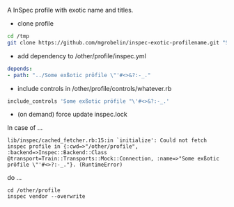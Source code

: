 A InSpec profile with exotic name and titles.

* clone profile

```bash
cd /tmp
git clone https://github.com/mgrobelin/inspec-exotic-profilename.git "Some exßotic pröfile \"'#<>&\?:-_."
```

* add dependency to /other/profile/inspec.yml

```yml
depends:
- path: "../Some exßotic pröfile \"'#<>&?:-_."
```

* include controls in /other/profile/controls/whatever.rb

```rb
include_controls 'Some exßotic pröfile "\'#<>&?:-_.'
``` 

* (on demand) force update inspec.lock

In case of ...

```
lib/inspec/cached_fetcher.rb:15:in `initialize': Could not fetch inspec profile in {:cwd=>"/other/profile", :backend=>Inspec::Backend::Class @transport=Train::Transports::Mock::Connection, :name=>"Some exßotic pröfile \"'#<>?:-_."}. (RuntimeError)
```

do ...

```
cd /other/profile
inspec vendor --overwrite
```
